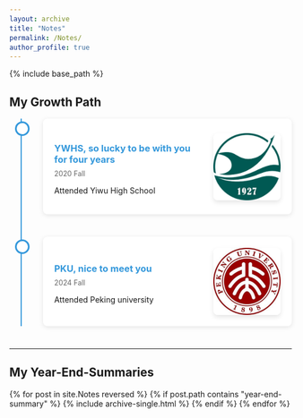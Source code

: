 ```yaml
---
layout: archive
title: "Notes"
permalink: /Notes/
author_profile: true
---
```


{% include base_path %}

## My Growth Path

<style>
    /* 时间线容器 */
    .timeline-container {
        position: relative;
        max-width: 800px;
        margin: 0 auto;
    }

    /* 时间线竖线 */
    .timeline-container::after {
        content: '';
        position: absolute;
        width: 2px;
        background-color: #3498db;
        top: 0;
        bottom: 0;
        left: 20px;
    }

    /* 单个时间线项目 */
    .timeline-item {
        position: relative;
        margin-bottom: 40px;
        padding-left: 60px;
    }

    /* 时间节点圆点 */
    .timeline-node {
        position: absolute;
        left: 10px;
        top: 5px;
        width: 20px;
        height: 20px;
        background: #fff;
        border: 3px solid #3498db;
        border-radius: 50%;
        z-index: 1;
    }

    /* 内容区域 */
    .content {
        position: relative;
        background: #fff;
        padding: 20px;
        border-radius: 8px;
        box-shadow: 0 2px 8px rgba(0,0,0,0.1);
        display: flex;
        align-items: center;
        gap: 20px;
    }
    
    /* 文字内容区域 */
    .content-text {
        flex: 1;
    }
    
    /* 时间线图片样式 */
    .timeline-image {
        flex-shrink: 0;
        width: 120px;
        height: 120px;
        display: flex;
        align-items: center;
        justify-content: center;
    }
    
    .timeline-image img {
        width: 100%;
        height: 100%;
        object-fit: cover;
        border-radius: 8px;
        transition: transform 0.3s ease;
        box-shadow: 0 4px 8px rgba(0,0,0,0.1);
    }
    
    .timeline-image img:hover {
        transform: scale(1.05);
    }

    /* 时间标题 */
    .content h3 {
        color: #3498db;
        margin-bottom: 8px;
    }

    /* 时间日期 */
    .time {
        display: block;
        color: #666;
        font-size: 0.9em;
        margin-bottom: 10px;
    }

    /* 响应式设计 */
    @media (max-width: 600px) {
        .timeline-container::after {
            left: 10px;
        }
        
        .timeline-item {
            padding-left: 40px;
        }
        
        .timeline-node {
            left: 0;
        }
        
        .content {
            flex-direction: column;
            align-items: center;
            text-align: center;
        }
        
        .content-text {
            order: 2;
            margin-top: 15px;
        }
        
        .timeline-image {
            order: 1;
            width: 80%;
            max-width: 200px;
            height: auto;
            margin-bottom: 10px;
        }
        
        .timeline-image img {
            width: 100%;
            height: auto;
            object-fit: contain;
        }
    }
</style>

<div class="timeline-container">
    <div class="timeline-item">
        <div class="timeline-node"></div>
        <div class="content">
            <div class="content-text">
                <h3>YWHS, so lucky to be with you for four years</h3>
                <span class="time">2020 Fall</span>
                <p>Attended Yiwu High School</p>
            </div>
            <div class="timeline-image">
                <img src="/images/YWHS.png" alt="YWHS Campus">
            </div>
        </div>
    </div>
    <div class="timeline-item">
        <div class="timeline-node"></div>
        <div class="content">
            <div class="content-text">
                <h3>PKU, nice to meet you</h3>
                <span class="time">2024 Fall</span>
                <p>Attended Peking university</p>
            </div>
            <div class="timeline-image">
                <img src="/images/PKU.png" alt="PKU Campus">
            </div>
        </div>
    </div>
</div>

---

## My Year-End-Summaries

{% for post in site.Notes reversed %}
  {% if post.path contains "year-end-summary" %}
    {% include archive-single.html %}
  {% endif %}
{% endfor %}